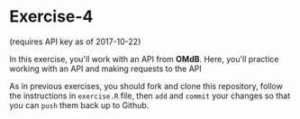# Exercise-4

(requires API key as of 2017-10-22)

In this exercise, you'll work with an API from **OMdB**. Here, you'll
practice working with an API and making requests to the API

As in previous exercises, you should fork and clone this repository,
follow the instructions in `exercise.R` file, then `add` and `commit`
your changes so that you can `push` them back up to Github.
